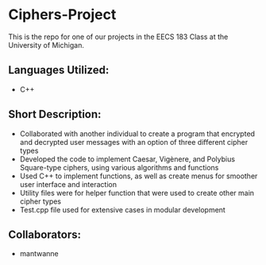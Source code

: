 # Ciphers-Project

This is the repo for one of our projects in the EECS 183 Class at the University of Michigan. 

## Languages Utilized:
- C++

## Short Description:
- Collaborated with another individual to create a program that encrypted and decrypted user messages with an option of three
different cipher types
- Developed the code to implement Caesar, Vigènere, and Polybius Square-type ciphers, using various algorithms and functions
- Used C++ to implement functions, as well as create menus for smoother user interface and interaction
- Utility files were for helper function that were used to create other main cipher types
- Test.cpp file used for extensive cases in modular development

## Collaborators:
- mantwanne
